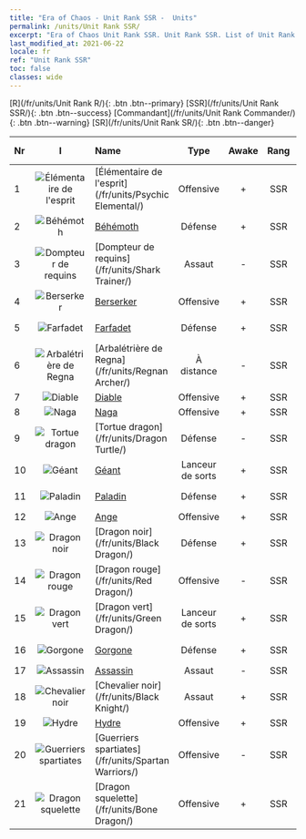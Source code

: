 ```yaml
---
title: "Era of Chaos - Unit Rank SSR -  Units"
permalink: /units/Unit Rank SSR/
excerpt: "Era of Chaos Unit Rank SSR. Unit Rank SSR. List of Unit Rank in Era of Chaos"
last_modified_at: 2021-06-22
locale: fr
ref: "Unit Rank SSR"
toc: false
classes: wide
---
```

 [R](/fr/units/Unit Rank R/){: .btn .btn--primary} [SSR](/fr/units/Unit Rank SSR/){: .btn .btn--success} [Commandant](/fr/units/Unit Rank Commander/){: .btn .btn--warning} [SR](/fr/units/Unit Rank SR/){: .btn .btn--danger} 

  | Nr | I |         Name        |   Type   | Awake | Rang |   Members     |  Stars  | Exclusive | Attack  |     HP    |  Awaken Name  |
  |:---|:-:|:--------------------|:--------:|:-----:|:---------:|:-------------:|:-------:|:---------:|:-------:|:---------:|:--------------|
  | 1 | ![Élémentaire de l'esprit](/images/u/ti_jingshenyuansu.jpg) | [Élémentaire de l'esprit](/fr/units/Psychic Elemental/) | Offensive | + | SSR | x1 | <i class="fas fa-star"/><i class="fas fa-star"/><i class="fas fa-star"/> | + | 212.0 | 1749 |  Élémentaire de magie  |
  | 2 | ![Béhémoth](/images/u/ti_bimeng.jpg) | [Béhémoth](/fr/units/Behemoth/) | Défense | + | SSR | x1 | <i class="fas fa-star"/><i class="fas fa-star"/><i class="fas fa-star"/> | - | 407.3 | 10182 |  Béhémoth royal  |
  | 3 | ![Dompteur de requins](/images/u/ti_xunshashi.jpg) | [Dompteur de requins](/fr/units/Shark Trainer/) | Assaut | - | SSR | x1 | <i class="fas fa-star"/><i class="fas fa-star"/><i class="fas fa-star"/> | - | 792.0 | 5430 |  Chevaucheur de requins  |
  | 4 | ![Berserker](/images/u/ti_kuangzhanshi.jpg) | [Berserker](/fr/units/Berserker/) | Offensive | + | SSR | x1 | <i class="fas fa-star"/><i class="fas fa-star"/><i class="fas fa-star"/> | - | 678.8 | 5317 |  Hurleur macabre  |
  | 5 | ![Farfadet](/images/u/ti_conglinyaojing.jpg) | [Farfadet](/fr/units/Leprechaun/) | Défense | + | SSR | x1 | <i class="fas fa-star"/><i class="fas fa-star"/><i class="fas fa-star"/> | - | 134.5 | 3162 |  Maître Farfadet  |
  | 6 | ![Arbalétrière de Regna](/images/u/ti_ruigenanushou.jpg) | [Arbalétrière de Regna](/fr/units/Regnan Archer/) | À distance | - | SSR | x1 | <i class="fas fa-star"/><i class="fas fa-star"/><i class="fas fa-star"/> | - | 235.5 | 1245 |  Tireur d'élite de Regna  |
  | 7 | ![Diable](/images/u/ti_daemo.jpg) | [Diable](/fr/units/Devil/) | Offensive | + | SSR | x1 | <i class="fas fa-star"/><i class="fas fa-star"/><i class="fas fa-star"/> | - | 792.0 | 5431 |  Archidiable  |
  | 8 | ![Naga](/images/u/ti_shenv.jpg) | [Naga](/fr/units/Naga/) | Offensive | + | SSR | x1 | <i class="fas fa-star"/><i class="fas fa-star"/><i class="fas fa-star"/> | + | 79.4 | 811 |  Reine Naga  |
  | 9 | ![Tortue dragon](/images/u/ti_longgui.jpg) | [Tortue dragon](/fr/units/Dragon Turtle/) | Défense | - | SSR | x1 | <i class="fas fa-star"/><i class="fas fa-star"/><i class="fas fa-star"/> | - | 362.0 | 12000 |  Tortue dragon primaire  |
  | 10 | ![Géant](/images/u/ti_taitan.jpg) | [Géant](/fr/units/Giant/) | Lanceur de sorts | + | SSR | x1 | <i class="fas fa-star"/><i class="fas fa-star"/><i class="fas fa-star"/> | - | 792.0 | 5431 |  Titan  |
  | 11 | ![Paladin](/images/u/ti_shengqishi.jpg) | [Paladin](/fr/units/Paladin/) | Défense | + | SSR | x1 | <i class="fas fa-star"/><i class="fas fa-star"/><i class="fas fa-star"/> | - | 128.0 | 2589 |  Paladin suprême  |
  | 12 | ![Ange](/images/u/ti_datianshi.jpg) | [Ange](/fr/units/Angel/) | Offensive | + | SSR | x1 | <i class="fas fa-star"/><i class="fas fa-star"/><i class="fas fa-star"/> | - | 792.0 | 5431 |  Archange  |
  | 13 | ![Dragon noir](/images/u/ti_heilong.jpg) | [Dragon noir](/fr/units/Black Dragon/) | Défense | + | SSR | x1 | <i class="fas fa-star"/><i class="fas fa-star"/><i class="fas fa-star"/> | - | 430.0 | 8712 |  Roi Dragon noir  |
  | 14 | ![Dragon rouge](/images/u/ti_chilong.jpg) | [Dragon rouge](/fr/units/Red Dragon/) | Offensive | - | SSR | x1 | <i class="fas fa-star"/><i class="fas fa-star"/><i class="fas fa-star"/> | - | 769.3 | 5431 |   -   |
  | 15 | ![Dragon vert](/images/u/ti_lvlong.jpg) | [Dragon vert](/fr/units/Green Dragon/) | Lanceur de sorts | + | SSR | x1 | <i class="fas fa-star"/><i class="fas fa-star"/><i class="fas fa-star"/> | + | 1018.2 | 4525 |  Dragon d'or  |
  | 16 | ![Gorgone](/images/u/ti_manniu.jpg) | [Gorgone](/fr/units/Gorgon/) | Défense | + | SSR | x1 | <i class="fas fa-star"/><i class="fas fa-star"/><i class="fas fa-star"/> | - | 121.1 | 3094 |  Grande Gorgone  |
  | 17 | ![Assassin](/images/u/ti_cishazhe.jpg) | [Assassin](/fr/units/Assassin/) | Assaut | - | SSR | x1 | <i class="fas fa-star"/><i class="fas fa-star"/><i class="fas fa-star"/> | - | 269.0 | 2119 |   -   |
  | 18 | ![Chevalier noir](/images/u/ti_siwangqishi.jpg) | [Chevalier noir](/fr/units/Black Knight/) | Assaut | + | SSR | x4 | <i class="fas fa-star"/><i class="fas fa-star"/><i class="fas fa-star"/> | + | 115.8 | 910 |  Chevalier de l'Effroi  |
  | 19 | ![Hydre](/images/u/ti_duotoulong.jpg) | [Hydre](/fr/units/Hydra/) | Offensive | + | SSR | x1 | <i class="fas fa-star"/><i class="fas fa-star"/><i class="fas fa-star"/> | - | 769.3 | 5770 |  Pyrohydre  |
  | 20 | ![Guerriers spartiates](/images/u/ti_sibada.jpg) | [Guerriers spartiates](/fr/units/Spartan Warriors/) | Offensive | - | SSR | x1 | <i class="fas fa-star"/><i class="fas fa-star"/><i class="fas fa-star"/> | - | 216.0 | 2825 |   -   |
  | 21 | ![Dragon squelette](/images/u/ti_gulong.jpg) | [Dragon squelette](/fr/units/Bone Dragon/) | Offensive | + | SSR | x1 | <i class="fas fa-star"/><i class="fas fa-star"/><i class="fas fa-star"/> | - | 758.0 | 5770 |  Dragon fantôme  |
